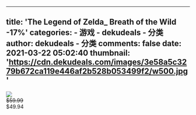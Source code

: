 
---
title: 'The Legend of Zelda_ Breath of the Wild
-17%'
categories: 
    - 游戏
    - dekudeals - 分类
author: dekudeals - 分类
comments: false
date: 2021-03-22 05:02:40
thumbnail: 'https://cdn.dekudeals.com/images/3e58a5c3279b672ca119e446af2b528b053499f2/w500.jpg'
---

<div>   
<img src="https://cdn.dekudeals.com/images/3e58a5c3279b672ca119e446af2b528b053499f2/w500.jpg" referrerpolicy="no-referrer"><br><s>$59.99</s><br>$49.94  
</div>
            